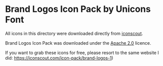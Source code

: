 # Brand Logos Icon Pack by Unicons Font

All icons in this directory were downloaded directly from
[iconscout](iconscout.com).

Brand Logos Icon Pack was downloaded under the 
[Apache 2.0](https://www.apache.org/licenses/LICENSE-2.0.txt) licence.

If you want to grab these icons for free, please resort to the same website I
did: <https://iconscout.com/icon-pack/brand-logos-1>)



